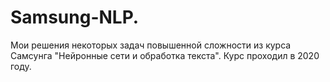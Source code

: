# Samsung-NLP.
Мои решения некоторых задач повышенной сложности из курса Самсунга "Нейронные сети и обработка текста". Курс проходил в 2020 году.
